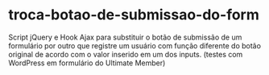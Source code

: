 # troca-botao-de-submissao-do-form
Script jQuery e Hook Ajax para substituir o botão de submissão de um formulário por outro que registre um usuário com função diferente do botão original de acordo com o valor inserido em um dos inputs.  (testes com WordPress em formulário do Ultimate Member)
